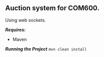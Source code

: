 ## Auction system for COM600.
Using web sockets. 

***Requires:***
- Maven

***Running the Project***
``` mvn clean install ```
